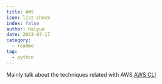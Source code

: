 ```yaml
---
title: AWS
icon: list-check
index: false
author: Haiyue
date: 2023-07-17
category:
  - readme
tag: 
  - python
---
```


Mainly talk about the techniques related with AWS
[AWS CLI](https://docs.amplify.aws/cli/)